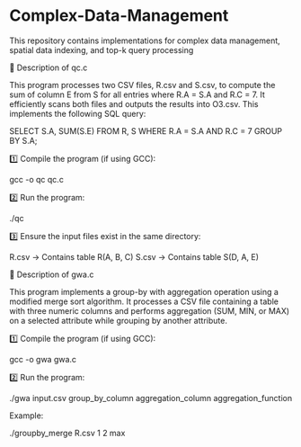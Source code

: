 # Complex-Data-Management
This repository contains implementations for complex data management, spatial data indexing, and top-k query processing


📌 Description of qc.c

This program processes two CSV files, R.csv and S.csv, to compute the sum of column E from S for all entries where R.A = S.A and R.C = 7. 
It efficiently scans both files and outputs the results into O3.csv. This implements the following SQL query:

SELECT S.A, SUM(S.E)
FROM R, S
WHERE R.A = S.A AND R.C = 7
GROUP BY S.A;

1️⃣ Compile the program (if using GCC):

gcc -o qc qc.c

2️⃣ Run the program:

./qc

3️⃣ Ensure the input files exist in the same directory:

R.csv → Contains table R(A, B, C)
S.csv → Contains table S(D, A, E)


📌 Description of gwa.c

This program implements a group-by with aggregation operation using a modified merge sort algorithm. 
It processes a CSV file containing a table with three numeric columns and performs aggregation (SUM, MIN, or MAX) on a selected attribute while grouping by another attribute.

1️⃣ Compile the program (if using GCC):

gcc -o gwa gwa.c

2️⃣ Run the program:

./gwa input.csv group_by_column aggregation_column aggregation_function

Example:

./groupby_merge R.csv 1 2 max

